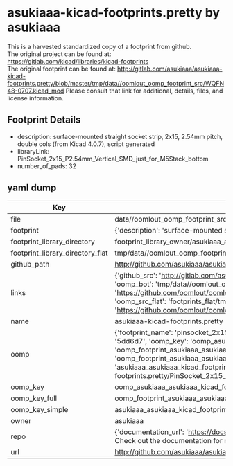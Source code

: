 # asukiaaa-kicad-footprints.pretty by asukiaaa  
This is a harvested standardized copy of a footprint from github.  
The original project can be found at:  
https://gitlab.com/kicad/libraries/kicad-footprints  
The original footprint can be found at:
http://gitlab.com/asukiaaa/asukiaaa-kicad-footprints.pretty/blob/master/tmp/data//oomlout_oomp_footprint_src/WQFN48-0707.kicad_mod
Please consult that link for additional, details, files, and license information.  
## Footprint Details
* description: surface-mounted straight socket strip, 2x15, 2.54mm pitch, double cols (from Kicad 4.0.7), script generated  
* libraryLink: PinSocket_2x15_P2.54mm_Vertical_SMD_just_for_M5Stack_bottom  
* number_of_pads: 32  
## yaml dump  
| Key | Value |  
| --- | --- |  
| file | data//oomlout_oomp_footprint_src/asukiaaa-kicad-footprints.pretty/PinSocket_2x15_P2.54mm_Vertical_SMD_just_for_M5Stack_bottom.kicad_mod |  
| footprint | {'description': 'surface-mounted straight socket strip, 2x15, 2.54mm pitch, double cols (from Kicad 4.0.7), script generated', 'libraryLink': 'PinSocket_2x15_P2.54mm_Vertical_SMD_just_for_M5Stack_bottom', 'number_of_pads': 32} |  
| footprint_library_directory | footprint_library_owner/asukiaaa_asukiaaa-kicad-footprints.pretty |  
| footprint_library_directory_flat | tmp/data//oomlout_oomp_footprint_src/footprints_flat/asukiaaa_asukiaaa_kicad_footprints_pinsocket_2x15_p2_54mm_vertical_smd_just_for_m5stack_bottom/working |  
| github_path | http://github.com/asukiaaa/asukiaaa-kicad-footprints.pretty/blob/master/tmp/data//oomlout_oomp_footprint_src/PinSocket_2x15_P2.54mm_Vertical_SMD_just_for_M5Stack_bottom.kicad_mod |  
| links | {'github_src': 'http://gitlab.com/asukiaaa/asukiaaa-kicad-footprints.pretty/blob/master/tmp/data//oomlout_oomp_footprint_src/WQFN48-0707.kicad_mod', 'github_src_repo': 'https://gitlab.com/kicad/libraries/kicad-footprints', 'oomp_bot': 'tmp/data//oomlout_oomp_footprint_src/footprints/asukiaaa_asukiaaa_kicad_footprints_pinsocket_2x15_p2_54mm_vertical_smd_just_for_m5stack_bottom/working', 'oomp_bot_github': 'https://github.com/oomlout/oomlout_oomp_footprint_bot/tree/main/tmp/data//oomlout_oomp_footprint_src/footprints/asukiaaa_asukiaaa_kicad_footprints_pinsocket_2x15_p2_54mm_vertical_smd_just_for_m5stack_bottom/working', 'oomp_src_flat': 'footprints_flat/tmp/data//oomlout_oomp_footprint_src/footprints_flat/asukiaaa_asukiaaa_kicad_footprints_pinsocket_2x15_p2_54mm_vertical_smd_just_for_m5stack_bottom/working', 'oomp_src_flat_github': 'https://github.com/oomlout/oomlout_oomp_footprint_src/tree/main/tmp/data//oomlout_oomp_footprint_src/footprints_flat/asukiaaa_asukiaaa_kicad_footprints_pinsocket_2x15_p2_54mm_vertical_smd_just_for_m5stack_bottom/working'} |  
| name | asukiaaa-kicad-footprints.pretty |  
| oomp | {'footprint_name': 'pinsocket_2x15_p2_54mm_vertical_smd_just_for_m5stack_bottom', 'library_name': 'asukiaaa_kicad_footprints', 'md5': '5dd6d7fa68f2843a6e042e15ae01dcff', 'md5_10': '5dd6d7fa68', 'md5_5': '5dd6d', 'md5_6': '5dd6d7', 'oomp_key': 'oomp_asukiaaa_asukiaaa_kicad_footprints_pinsocket_2x15_p2_54mm_vertical_smd_just_for_m5stack_bottom', 'oomp_key_extra': 'oomp_footprint_asukiaaa_asukiaaa_kicad_footprints_pinsocket_2x15_p2_54mm_vertical_smd_just_for_m5stack_bottom', 'oomp_key_full': 'oomp_footprint_asukiaaa_asukiaaa_kicad_footprints_pinsocket_2x15_p2_54mm_vertical_smd_just_for_m5stack_bottom_5dd6d7', 'oomp_key_simple': 'asukiaaa_asukiaaa_kicad_footprints_pinsocket_2x15_p2_54mm_vertical_smd_just_for_m5stack_bottom', 'original_filename': 'data//oomlout_oomp_footprint_src/asukiaaa-kicad-footprints.pretty/PinSocket_2x15_P2.54mm_Vertical_SMD_just_for_M5Stack_bottom.kicad_mod', 'owner_name': 'asukiaaa'} |  
| oomp_key | oomp_asukiaaa_asukiaaa_kicad_footprints_pinsocket_2x15_p2_54mm_vertical_smd_just_for_m5stack_bottom |  
| oomp_key_full | oomp_footprint_asukiaaa_asukiaaa_kicad_footprints_pinsocket_2x15_p2_54mm_vertical_smd_just_for_m5stack_bottom |  
| oomp_key_simple | asukiaaa_asukiaaa_kicad_footprints_pinsocket_2x15_p2_54mm_vertical_smd_just_for_m5stack_bottom |  
| owner | asukiaaa |  
| repo | {'documentation_url': 'https://docs.github.com/rest/overview/resources-in-the-rest-api#rate-limiting', 'message': "API rate limit exceeded for 84.66.142.224. (But here's the good news: Authenticated requests get a higher rate limit. Check out the documentation for more details.)"} |  
| url | http://github.com/asukiaaa/asukiaaa-kicad-footprints.pretty |  

